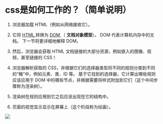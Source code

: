 # css是如何工作的？（简单说明）

1. 浏览器加载 HTML（例如从网络接收它）。
   
2. 它将 [HTML ](https://developer.mozilla.org/en-US/docs/Glossary/HTML)转换为 [DOM ](https://developer.mozilla.org/en-US/docs/Glossary/DOM)（ **文档对象模型**）。 DOM 代表计算机内存中的文档。 下一节将更详细地解释 DOM。
   
3. 然后，浏览器会获取 HTML 文档链接的大部分资源，例如嵌入的图像、视频，甚至链接的 CSS！ 
   
4. 浏览器解析获取的 CSS，并根据它们的选择器类型将不同的规则分类到不同的“桶”中，例如元素、类、ID 等。 基于它找到的选择器，它计算出哪些规则应该应用于 DOM 中的哪些节点，并根据需要将样式附加到它们（这个中间步骤称为渲染树）。
   
5. 渲染树在规则应用到它之后应该出现在它的结构中。
   
6. 页面的视觉显示显示在屏幕上（这个阶段称为绘画）。


![](https://cdn.staticaly.com/gh/hr1201/img@main/imgs/202308282106723.png)
